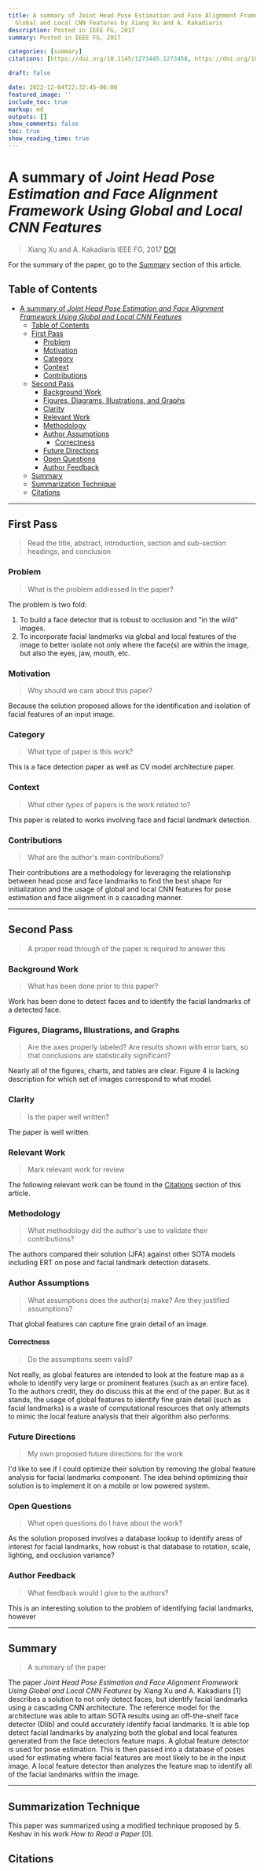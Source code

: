 ```yaml
---
title: A summary of Joint Head Pose Estimation and Face Alignment Framework Using
  Global and Local CNN Features by Xiang Xu and A. Kakadiaris
description: Posted in IEEE FG, 2017
summary: Posted in IEEE FG, 2017

categories: [summary]
citations: [https://doi.org/10.1145/1273445.1273458, https://doi.org/10.1109/FG.2017.81]

draft: false

date: 2022-12-04T22:32:45-06:00
featured_image: ''
include_toc: true
markup: md
outputs: []
show_comments: false
toc: true
show_reading_time: true
---
```


# A summary of *Joint Head Pose Estimation and Face Alignment Framework Using Global and Local CNN Features*

> Xiang Xu and A. Kakadiaris IEEE FG, 2017
> [DOI](https://doi.org/10.1109/FG.2017.81)

For the summary of the paper, go to the [Summary](#summary) section of this
article.

## Table of Contents

- [A summary of *Joint Head Pose Estimation and Face Alignment Framework Using Global and Local CNN Features*](#a-summary-of-joint-head-pose-estimation-and-face-alignment-framework-using-global-and-local-cnn-features)
  - [Table of Contents](#table-of-contents)
  - [First Pass](#first-pass)
    - [Problem](#problem)
    - [Motivation](#motivation)
    - [Category](#category)
    - [Context](#context)
    - [Contributions](#contributions)
  - [Second Pass](#second-pass)
    - [Background Work](#background-work)
    - [Figures, Diagrams, Illustrations, and Graphs](#figures-diagrams-illustrations-and-graphs)
    - [Clarity](#clarity)
    - [Relevant Work](#relevant-work)
    - [Methodology](#methodology)
    - [Author Assumptions](#author-assumptions)
      - [Correctness](#correctness)
    - [Future Directions](#future-directions)
    - [Open Questions](#open-questions)
    - [Author Feedback](#author-feedback)
  - [Summary](#summary)
  - [Summarization Technique](#summarization-technique)
  - [Citations](#citations)

______________________________________________________________________

## First Pass

> Read the title, abstract, introduction, section and sub-section headings, and
> conclusion

### Problem

> What is the problem addressed in the paper?

The problem is two fold:

1. To build a face detector that is robust to occlusion and "in the wild"
   images.
2. To incorporate facial landmarks via global and local features of the image to
   better isolate not only where the face(s) are within the image, but also the
   eyes, jaw, mouth, etc.

### Motivation

> Why should we care about this paper?

Because the solution proposed allows for the identification and isolation of
facial features of an input image.

### Category

> What type of paper is this work?

This is a face detection paper as well as CV model architecture paper.

### Context

> What other *types* of papers is the work related to?

This paper is related to works involving face and facial landmark detection.

### Contributions

> What are the author's main contributions?

Their contributions are a methodology for leveraging the relationship between
head pose and face landmarks to find the best shape for initialization and the
usage of global and local CNN features for pose estimation and face alignment in
a cascading manner.

______________________________________________________________________

## Second Pass

> A proper read through of the paper is required to answer this

### Background Work

> What has been done prior to this paper?

Work has been done to detect faces and to identify the facial landmarks of a
detected face.

### Figures, Diagrams, Illustrations, and Graphs

> Are the axes properly labeled? Are results shown with error bars, so that
> conclusions are statistically significant?

Nearly all of the figures, charts, and tables are clear. Figure 4 is lacking
description for which set of images correspond to what model.

### Clarity

> Is the paper well written?

The paper is well written.

### Relevant Work

> Mark relevant work for review

The following relevant work can be found in the [Citations](#citations) section
of this article.

### Methodology

> What methodology did the author's use to validate their contributions?

The authors compared their solution (JFA) against other SOTA models including
ERT on pose and facial landmark detection datasets.

### Author Assumptions

> What assumptions does the author(s) make? Are they justified assumptions?

That global features can capture fine grain detail of an image.

#### Correctness

> Do the assumptions seem valid?

Not really, as global features are intended to look at the feature map as a
whole to identify very large or prominent features (such as an entire face). To
the authors credit, they do discuss this at the end of the paper. But as it
stands, the usage of global features to identify fine grain detail (such as
facial landmarks) is a waste of computational resources that only attempts to
mimic the local feature analysis that their algorithm also performs.

### Future Directions

> My own proposed future directions for the work

I'd like to see if I could optimize their solution by removing the global
feature analysis for facial landmarks component. The idea behind optimizing
their solution is to implement it on a mobile or low powered system.

### Open Questions

> What open questions do I have about the work?

As the solution proposed involves a database lookup to identify areas of
interest for facial landmarks, how robust is that database to rotation, scale,
lighting, and occlusion variance?

### Author Feedback

> What feedback would I give to the authors?

This is an interesting solution to the problem of identifying facial landmarks,
however

______________________________________________________________________

## Summary

> A summary of the paper

The paper *Joint Head Pose Estimation and Face Alignment Framework Using Global
and Local CNN Features* by Xiang Xu and A. Kakadiaris \[1\] describes a solution
to not only detect faces, but identify facial landmarks using a cascading CNN
architecture. The reference model for the architecture was able to attain SOTA
results using an off-the-shelf face detector (Dlib) and could accurately
identify facial landmarks. It is able top detect facial landmarks by analyzing
both the global and local features generated from the face detectors feature
maps. A global feature detector is used for pose estimation. This is then passed
into a database of poses used for estimating where facial features are most
likely to be in the input image. A local feature detector than analyzes the
feature map to identify all of the facial landmarks within the image.

______________________________________________________________________

## Summarization Technique

This paper was summarized using a modified technique proposed by S. Keshav in
his work *How to Read a Paper* \[0\].

## Citations
